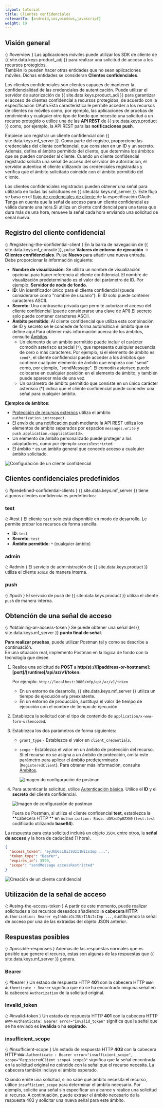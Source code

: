 ```yaml
---
layout: tutorial
title: Clientes confidenciales
relevantTo: [android,ios,windows,javascript]
weight: 10
---
```

<!-- NLS_CHARSET=UTF-8 -->
## Visión general
{: #overview }
Las aplicaciones móviles puede utilizar los SDK de cliente de {{ site.data.keys.product_adj }} para realizar una solicitud de acceso a los recursos protegidos.  
También lo pueden hacer otras entidades que no sean aplicaciones móviles. Dichas entidades se consideran **Clientes confidenciales**.

Los clientes confidenciales son clientes capaces de mantener la confidencialidad de las credenciales de autenticación. Puede utilizar el servidor de autorización de {{ site.data.keys.product_adj }} para garantizar el acceso de clientes confidencial a recursos protegidos, de acuerdo con la especificación OAuth.Esta característica le permite acceder a los recursos de clientes no móviles como, por ejemplo, las aplicaciones de pruebas de rendimiento y cualquier otro tipo de fondo que necesite una solicitud a un recurso protegido o utilice una de las **API REST** de {{ site.data.keys.product }} como, por ejemplo, la API REST para las **notificaciones push**.

Empiece con registrar un cliente confidencial con {{ site.data.keys.mf_server }}. Como parte del registro, proporcione las credenciales del cliente confidencial, que consisten en un ID y un secreto. Además, defina el ámbito permitido del cliente, que determina los ámbitos que se pueden conceder al cliente. Cuando un cliente confidencial registrado solicita una señal de acceso del servidor de autorización, el servidor autentica el cliente utilizando las credenciales registradas y verifica que el ámbito solicitado coincide con el ámbito permitido del cliente.

Los clientes confidenciales registrados pueden obtener una señal para utilizarla en todas las solicitudes en {{ site.data.keys.mf_server }}. Este flujo se basa en el [flujo de credenciales de cliente ](https://tools.ietf.org/html/rfc6749#section-1.3.4) de la especificación OAuth. Tenga en cuenta que la señal de acceso para un cliente confidencial es válida durante una hora.Si utiliza un cliente confidencial para una tarea que dura más de una hora, renueve la señal cada hora enviando una solicitud de señal nueva. 

## Registro del cliente confidencial
{: #registering-the-confidential-client }
En la barra de navegación de {{ site.data.keys.mf_console }}, pulse **Valores de entorno de ejecución** → **Clientes confidenciales**. Pulse **Nuevo** para añadir una nueva entrada.  
Debe proporcionar la información siguiente:

- **Nombre de visualización**: Se utiliza un nombre de visualización opcional para hacer referencia al cliente confidencial. El nombre de visualización predeterminado es el valor del parámetro de ID. Por ejemplo: **Servidor de nodo de fondo**.
- **ID**: Un identificador único para el cliente confidencial (puede considerarse como "nombre de usuario").
El ID solo puede contener caracteres ASCII. 
- **Secreto**: Una contraseña privada que permite autorizar el acceso del cliente confidencial (puede considerarse una clave de API).El secreto solo puede contener caracteres ASCII.
- **Ámbito permitido**: Al cliente confidencial que utiliza esta combinación de ID y secreto se le concede de forma automática el ámbito que se define aquí.Para obtener más información acerca de los ámbitos, consulte [Ámbitos](../#scopes).
    - Un elemento de un ámbito permitido puede incluir el carácter comodín asterisco especial (`*`), que representa cualquier secuencia de cero o más caracteres. Por ejemplo, si el elemento de ámbito es `send*`, el cliente confidencial puede acceder a los ámbitos que contiene cualquier elemento de ámbito que empieza con "send" como, por ejemplo, "sendMessage". El comodín asterisco puede colocarse en cualquier posición en el elemento de ámbito, y también puede aparecer más de una vez.  
    - Un parámetro de ámbito permitido que consiste en un único carácter asterisco (*) indica que el cliente confidencial puede conceder una señal para cualquier ámbito.

**Ejemplos de ámbitos:**

- [Protección de recursos externos](../protecting-external-resources) utiliza el ámbito `authorization.introspect`.
- [El envío de una notificación push](../../notifications/sending-notifications) mediante la API REST utiliza los elementos de ámbito separados por espacios `messages.write` y `push.application.<applicationId>`.
- Un elemento de ámbito personalizado puede proteger a los adaptadores, como por ejemplo `accessRestricted`.
- El ámbito `*` es un ámbito general que concede acceso a cualquier ámbito solicitado. 

<img class="gifplayer" alt="Configuración de un cliente confidencial" src="push-confidential-client.png"/>

## Clientes confidenciales predefinidos
{: #predefined-confidential-clients }
{{ site.data.keys.mf_server }} tiene algunos clientes confidenciales predefinidos:

### test
{: #test }
El cliente `test` solo está disponible en modo de desarrollo. Le permite probar los recursos de forma sencilla.

- **ID**: `test`
- **Secreto**: `test`
- **Ámbito permitido**: `*` (cualquier ámbito)

### admin
{: #admin }
El servicio de administración de {{ site.data.keys.product }} utiliza el cliente `admin` de manera interna.

### push
{: #push }
El servicio de push de {{ site.data.keys.product }} utiliza el cliente `push` de manera interna.

## Obtención de una señal de acceso
{: #obtaining-an-access-token }
Se puede obtener una señal del {{ site.data.keys.mf_server }} **punto final de señal**.  

**Para realizar pruebas**, puede utilizar Postman tal y como se describe a continuación.  
En una situación real, implemento Postman en la lógica de fondo con la tecnología que desee. 

1.  Realice una solicitud de **POST** a **http(s)://[ipaddress-or-hostname]: [port]/[runtime]/api/az/v1/token**.
  
    Por ejemplo: `http://localhost:9080/mfp/api/az/v1/token`
    - En un entorno de desarrollo, {{ site.data.keys.mf_server }} utiliza un tiempo de ejecución `mfp` preexistente.  
    - En un entorno de producción, sustituya el valor de tiempo de ejecución con el nombre de tiempo de ejecución.

2.  Establezca la solicitud con el tipo de contenido de `application/x-www-form-urlencoded`.  
3.  Establezca los dos parámetros de forma siguientes:
    - `grant_type` - Establezca el valor en `client_credentials`.
    - `scope` - Establezca el valor en un ámbito de protección del recurso. Si el recurso no se asigna a un ámbito de protección, omita este parámetro para aplicar el ámbito predeterminado (`RegisteredClient`). Para obtener más información, consulte [Ámbitos](../../authentication-and-security/#scopes).

       ![Imagen de configuración de postman](confidential-client-steps-1-3.png)

4.  Para autenticar la solicitud, utilice [Autenticación básica](https://en.wikipedia.org/wiki/Basic_access_authentication#Client_side). Utilice el **ID** y el **secreto** del cliente confidencial.

    ![Imagen de configuración de postman](confidential-client-step-4.png)

    Fuera de Postman, si utiliza el cliente confidencial **test**, establezca la **cabecera HTTP ** en `Authorization: Basic dGVzdDp0ZXN0` (`test:test` codificado utilizando **base64**).

La respuesta para esta solicitud incluirá un objeto `JSON`, entre otros, la **señal de acceso** y la hora de caducidad (1 hora).

```json
{
  "access_token": "eyJhbGciOiJSUzI1NiIsImp ...",
  "token_type": "Bearer",
  "expires_in": 3599,
  "scope": "sendMessage accessRestricted"
}
```

![Creación de un cliente confidencial](confidential-client-access-token.png)

## Utilización de la señal de acceso
{: #using-the-access-token }
A partir de este momento, puede realizar solicitudes a los recursos deseados añadiendo la **cabecera HTTP**: `Authorization: Bearer eyJhbGciOiJSUzI1NiIsImp ...`, sustituyendo la señal de acceso por una de las extraídas del objeto JSON anterior.

## Respuestas posibles
{: #possible-responses }
Además de las respuestas normales que es posible que genere el recurso, estas son algunas de las respuestas que {{ site.data.keys.mf_server }} genera.

### Bearer
{: #bearer }
Un estado de respuesta HTTP **401** con la cabecera HTTP `WWW-Authenticate : Bearer` significa que no se ha encontrado ninguna señal en la cabecera `Authorization` de la solicitud original.

### invalid_token
{: #invalid-token }
Un estado de respuesta HTTP **401** con la cabecera HTTP `WWW-Authenticate: Bearer error="invalid_token"` significa que la señal que se ha enviado es **inválida** o ha **expirado**.

### insufficient_scope
{: #insufficient-scope }
Un estado de respuesta HTTP **403** con la cabecera HTTP `WWW-Authenticate : Bearer error="insufficient_scope", scope="RegisteredClient scopeA scopeB"` significa que la señal encontrada en la solicitud original no coincide con la señal que el recurso necesita. La cabecera también incluye el ámbito esperado.

Cuando emite una solicitud, si no sabe qué ámbito necesita el recurso, utilice `insufficient_scope` para determinar el ámbito necesario. Por ejemplo, solicite una señal sin especificar un alcance y realice una solicitud al recurso. A continuación, puede extraer el ámbito necesario de la respuesta 403 y solicitar una nueva señal para este ámbito.

